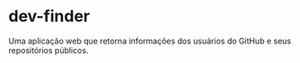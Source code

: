 # dev-finder
Uma aplicação web que retorna informações dos usuários do GitHub e seus repositórios públicos.
